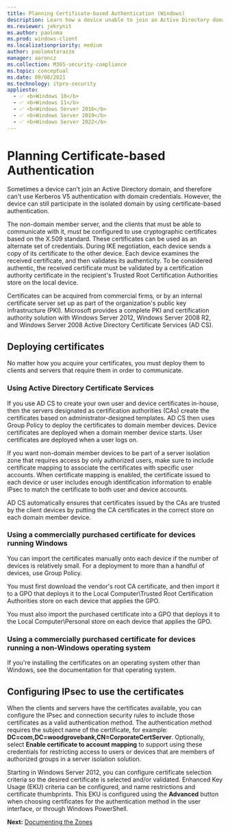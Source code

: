 ```yaml
---
title: Planning Certificate-based Authentication (Windows)
description: Learn how a device unable to join an Active Directory domain can still participate in an isolated domain by using certificate-based authentication.
ms.reviewer: jekrynit
ms.author: paoloma
ms.prod: windows-client
ms.localizationpriority: medium
author: paolomatarazzo
manager: aaroncz
ms.collection: M365-security-compliance
ms.topic: conceptual
ms.date: 09/08/2021
ms.technology: itpro-security
appliesto: 
  - ✅ <b>Windows 10</b>
  - ✅ <b>Windows 11</b>
  - ✅ <b>Windows Server 2016</b>
  - ✅ <b>Windows Server 2019</b>
  - ✅ <b>Windows Server 2022</b>
---
```


# Planning Certificate-based Authentication


Sometimes a device can't join an Active Directory domain, and therefore can't use Kerberos V5 authentication with domain credentials. However, the device can still participate in the isolated domain by using certificate-based authentication.

The non-domain member server, and the clients that must be able to communicate with it, must be configured to use cryptographic certificates based on the X.509 standard. These certificates can be used as an alternate set of credentials. During IKE negotiation, each device sends a copy of its certificate to the other device. Each device examines the received certificate, and then validates its authenticity. To be considered authentic, the received certificate must be validated by a certification authority certificate in the recipient's Trusted Root Certification Authorities store on the local device.

Certificates can be acquired from commercial firms, or by an internal certificate server set up as part of the organization's public key infrastructure (PKI). Microsoft provides a complete PKI and certification authority solution with Windows Server 2012, Windows Server 2008 R2, and Windows Server 2008 Active Directory Certificate Services (AD CS).

## Deploying certificates

No matter how you acquire your certificates, you must deploy them to clients and servers that require them in order to communicate.

### Using Active Directory Certificate Services

If you use AD CS to create your own user and device certificates in-house, then the servers designated as certification authorities (CAs) create the certificates based on administrator-designed templates. AD CS then uses Group Policy to deploy the certificates to domain member devices. Device certificates are deployed when a domain member device starts. User certificates are deployed when a user logs on.

If you want non-domain member devices to be part of a server isolation zone that requires access by only authorized users, make sure to include certificate mapping to associate the certificates with specific user accounts. When certificate mapping is enabled, the certificate issued to each device or user includes enough identification information to enable IPsec to match the certificate to both user and device accounts.

AD CS automatically ensures that certificates issued by the CAs are trusted by the client devices by putting the CA certificates in the correct store on each domain member device.

### Using a commercially purchased certificate for devices running Windows

You can import the certificates manually onto each device if the number of devices is relatively small. For a deployment to more than a handful of devices, use Group Policy.

You must first download the vendor's root CA certificate, and then import it to a GPO that deploys it to the Local Computer\\Trusted Root Certification Authorities store on each device that applies the GPO.

You must also import the purchased certificate into a GPO that deploys it to the Local Computer\\Personal store on each device that applies the GPO.

### Using a commercially purchased certificate for devices running a non-Windows operating system

If you're installing the certificates on an operating system other than Windows, see the documentation for that operating system.

## Configuring IPsec to use the certificates

When the clients and servers have the certificates available, you can configure the IPsec and connection security rules to include those certificates as a valid authentication method. The authentication method requires the subject name of the certificate, for example: **DC=com,DC=woodgrovebank,CN=CorporateCertServer**. Optionally, select **Enable certificate to account mapping** to support using these credentials for restricting access to users or devices that are members of authorized groups in a server isolation solution.

Starting in Windows Server 2012, you can configure certificate selection criteria so the desired certificate is selected and/or validated. Enhanced Key Usage (EKU) criteria can be configured, and name restrictions and certificate thumbprints. This EKU is configured using the **Advanced** button when choosing certificates for the authentication method in the user interface, or through Windows PowerShell.

**Next:** [Documenting the Zones](documenting-the-zones.md)
